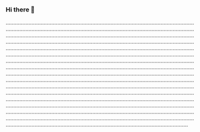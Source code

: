 ### Hi there 👋

........................................................................................................................................................................................................................................................................................................................................................................................................................................................................................................................................................................................................................................................................................................................................................................................................................................................................................................................................................................................................................................................................................................................................................................................................................................................................................................................................................................................................................................................................................................................................................................................................................................................................................................................................................................................................................................................................................................................................................................................................................................................................................................................................................................................